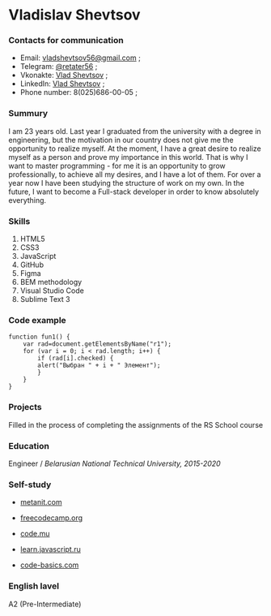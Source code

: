 # Vladislav Shevtsov

### Contacts for communication

* Email: vladshevtsov56@gmail.com ;
* Telegram: [@retater56](https://t.me/retater56) ;
* Vkonakte: [Vlad Shevtsov](https://vk.com/vlad__shevtsov) ;
* LinkedIn: [Vlad Shevtsov](https://www.linkedin.com/in/vladshevtsov56/) ;
* Phone number: 8(025)686-00-05 ;

### Summury

I am 23 years old. Last year I graduated from the university with a degree in engineering, but the motivation in our country does not give me the opportunity to realize myself. At the moment, I have a great desire to realize myself as a person and prove my importance in this world. That is why I want to master programming - for me it is an opportunity to grow professionally, to achieve all my desires, and I have a lot of them. For over a year now I have been studying the structure of work on my own. In the future, I want to become a Full-stack developer in order to know absolutely everything.
 
### Skills

1. HTML5
1. CSS3
1. JavaScript 
1. GitHub
1. Figma
1. BEM methodology 
1. Visual Studio Code
1. Sublime Text 3

### Code example

```
function fun1() {
    var rad=document.getElementsByName("r1");
    for (var i = 0; i < rad.length; i++) {
        if (rad[i].checked) {
        alert("Выбран " + i + " Элемент");
        }
    }
} 
```
### Projects

Filled in the process of completing the assignments of the RS School course


### Education

Engineer /
*Belarusian National Technical University, 2015-2020*

### Self-study

* [metanit.com](https://metanit.com/)

* [freecodecamp.org](https://www.freecodecamp.org/learn/)

* [code.mu](http://code.mu/)

* [learn.javascript.ru](https://learn.javascript.ru/)

* [code-basics.com](https://ru.code-basics.com/)

### English lavel

A2 (Pre-Intermediate)